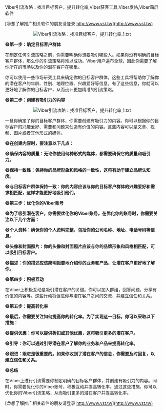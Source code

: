 Viber引流攻略：找准目标客户，提升转化率,Viber获客工具,Viber发帖,Viber霸屏软件

[😍想了解推广相关软件的朋友请登录 http://www.vst.tw](http://www.vst.tw)

 <center><img src="https://vst.tw/MP4/tuiguang/png/4.png" alt="Viber引流攻略：找准目标客户，提升转化率_1.txt"></center>

**😄第一步：确定目标客户群体**

在制定任何引流策略之前，你需要明确你想要吸引哪些人。如果你没有明确的目标客户群体，那么你的引流策略将难以成功。Viber用户遍布全球，因此你需要了解你所在的市场以及你的潜在客户在哪里。

你可以使用一些市场研究工具来确定你的目标客户群体。这些工具将帮助你了解你的潜在客户的年龄、性别、地理位置、兴趣爱好等信息。有了这些信息，你就可以更好地了解你的目标客户，从而设计更加精准的引流策略。

**😄第二步：创建有吸引力的内容**

 <center><img src="https://vst.tw/MP4/tuiguang/png/8.png" alt="Viber引流攻略：找准目标客户，提升转化率_1.txt"></center>

一旦你确定了你的目标客户群体，你需要创建有吸引力的内容。你可以根据你的目标客户的兴趣爱好、需要和问题来创造有价值的内容。这些内容可以是文章、视频、图片或者其他形式的媒体。

**😄在创建内容时，要注意以下几点：**

**😄确保内容的质量：无论你使用何种形式的媒体，都需要确保它的质量和吸引力。**

**😄保持一致性：保持你的品牌形象和风格的一致性，这将有助于建立品牌认知度。**

**😄与目标客户群体保持一致：你的内容应该与你的目标客户群体的兴趣爱好和需求相匹配，这样才能更好地吸引他们。**

**😄第三步：优化你的Viber账号**

**😄为了吸引潜在客户，你需要优化你的Viber账号。在优化你的账号时，你需要关注以下几个方面：**

**😄个人资料：确保你的个人资料完整，包括你的公司名称、地址、电话号码等信息。**

**😄头像和封面照片：你的头像和封面照片应该与你的品牌形象和风格相匹配，可以吸引目标客户。**

**😄描述：你的描述应该简明扼要地介绍你的业务和产品，让潜在客户更好地了解你。**

**😄第四步：积极互动**

在Viber上积极互动是吸引潜在客户的关键。你可以加入群组，回答问题，分享有价值的内容等。这些行动将促进你与潜在客户之间的交流，并建立信任和关系。

**😄第五步：提高转化率**

**😄最后，你需要关注如何提高你的转化率。为了实现这一目标，你可以采取以下措施：**

**😄提供优惠：你可以提供折扣或其他优惠，这将吸引更多的潜在客户。**

**😄引导：你可以通过引导潜在客户了解你的业务和产品来提高转化率。**

**😄跟进：跟进是很重要的。如果你收到了潜在客户的信息，你需要及时回复，以建立信任和关系。**

**😄总结**

在Viber上进行引流需要你制定明确的目标客户群体，并创建有吸引力的内容。同时，你需要优化你的Viber账号，积极互动并提高转化率。通过这些措施，你可以优化你的Viber引流策略，从而吸引更多的潜在客户并提高转化率。

[😍想了解推广相关软件的朋友请登录 http://www.vst.tw](http://www.vst.tw)



